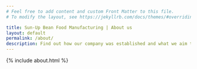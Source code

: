 ```yaml
---
# Feel free to add content and custom Front Matter to this file.
# To modify the layout, see https://jekyllrb.com/docs/themes/#overriding-theme-defaults

title: Sun-Up Bean Food Manufacturing | About us
layout: default
permalink: /about/
description: Find out how our company was established and what we aim to achieve for our customers.
---
```


{% include about.html %}